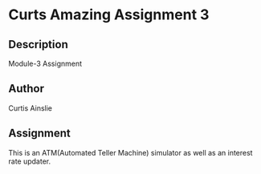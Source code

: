 # Curts Amazing Assignment 3

## Description

Module-3 Assignment

## Author

Curtis Ainslie

## Assignment

This is an ATM(Automated Teller Machine) simulator as well as an interest rate updater.
